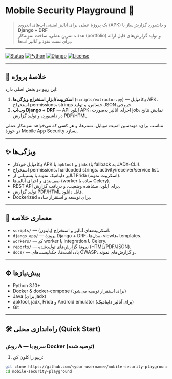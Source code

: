 # Mobile Security Playground 🚀

> یک پروژهٔ عملی برای آنالیز امنیتی اپ‌های اندروید (APK) و داشبورد گزارش‌ساز با **Django + DRF**  
> هدف: تمرین عملی، ساخت نمونه‌کار (portfolio) و تولید گزارش‌های قابل ارائه برای تست نفوذ و آنالیز اپ‌ها.

---

[![Status](https://img.shields.io/badge/status-in_progress-orange)]()
[![Python](https://img.shields.io/badge/python-3.10+-blue)]()
[![Django](https://img.shields.io/badge/django-4.x-green)]()
[![License](https://img.shields.io/badge/license-MIT-lightgrey)]()

---

## 🔎 خلاصهٔ پروژه
این ریپو دو بخش اصلی دارد:
1. **اسکریپت/ابزارِ استخراج ویژگی‌ها** (`scripts/extractor.py`) — دِکامپایل APK، استخراج permissions، strings حساس، و تولید JSON خروجی.  
2. **وب‌اپ Django + DRF** — API آپلود APK، اجرای آنالیز به‌صورت job، نمایش نتایج در داشبورد، و تولید گزارش PDF/HTML.

مناسب برای: مهندسین امنیت موبایل، تسترها، و هر کسی که می‌خواهد نمونه‌کار عملی در حوزهٔ Mobile App Security بسازد.

---

## ✨ ویژگی‌ها
- دِکامپایل خودکار APK با `apktool` و `jadx` (یا fallback به JADX-CLI).  
- استخراج permissions، hardcoded strings، activity/receiver/service list.  
- آنالیز داینامیک نمونه با پشتیبانی از Frida (اسکریپت نمونه).  
- صف‌بندی و اجرای آنالیزها (worker ساده یا Celery).  
- REST API برای آپلود، مشاهده وضعیت، و دریافت گزارش.  
- تولید گزارش PDF/HTML قابل دانلود.  
- Dockerized برای توسعه و استقرار ساده.

---

## 🧭 معماری خلاصه
- `scripts/` — اسکریپت‌های آنالیز و استخراج (پایتون).  
- `django_app/` — پروژهٔ Django + DRF، مدل‌ها، viewها، templates.  
- `workers/` — کدِ worker یا integration با Celery.  
- `reports/` — نمونهٔ گزارش‌های تولیدشده (HTML/PDF/JSON).  
- `docs/` — یادداشت‌ها، چک‌لیست‌های OWASP، و گزارش‌های نمونه.

---

## ⚙️ پیش‌نیازها
- Python 3.10+  
- Docker & docker-compose (برای استقرار توصیه می‌شود)  
- Java (برای jadx)  
- apktool, jadx, Frida و Android emulator (برای آنالیز داینامیک)  
- Git

---

## 🛠️ راه‌اندازی محلی (Quick Start)

### روش A — سریع با Docker (توصیه شده)
1. ریپو را کلون کن:
```bash
git clone https://github.com/<your-username>/mobile-security-playground.git
cd mobile-security-playground
```
